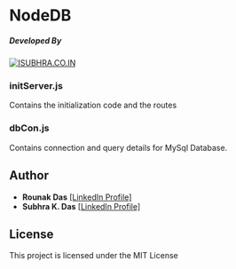 # NodeDB

##### Developed By

[![ISUBHRA.CO.IN](https://i.imgur.com/7boEUeJ.png)](https://isubhra.co.in)

### initServer.js
Contains the initialization code and the routes

### dbCon.js
Contains connection and query details for MySql Database.

## Author

*   **Rounak Das**    [[LinkedIn Profile]](https://www.linkedin.com/in/rounak-das-0925bb17b/)
*   **Subhra K. Das** [[LinkedIn Profile]](https://www.linkedin.com/in/subhrakdas/)

## License

This project is licensed under the MIT License